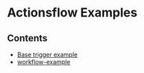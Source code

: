 # Actionsflow Examples

## Contents

- [Base trigger example](#)
- [workflow-example](./actionsflow-workflow-example/)
